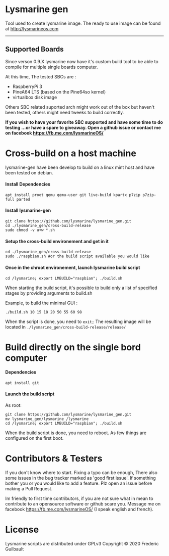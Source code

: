 # Lysmarine gen
Tool used to create lysmarine image.
The ready to use image can be found at <http://lysmarineos.com>

---

## Supported Boards 
Since verson 0.9.X lysmarine now have it's custom build tool to be able to compile for multiple single boards computer.

At this time, The tested SBCs are :
 - RaspberryPi 3 
 - PineA64 LTS (based on the Pine64so kernel)
 - virtualbox disk image

Others SBC related suported arch might work out of the box but haven't been tested, others might need tweeks to build correctly. 

__If you wish to have your favorite SBC supported and have some time to do testing ...or have a spare to giveaway. Open a github issue or contact me on facebook https://fb.me.com/lysmarineOS/__

# Cross-build on a host machine

lysmarine-gen have been develop to build on a linux mint host and have been tested on debian.

#### Install Dependencies
``` 
apt install proot qemu qemu-user git live-build kpartx p7zip p7zip-full parted
```

#### Install lysmarine-gen 
```
git clone https://github.com/lysmarine/lysmarine_gen.git
cd ./lysmarine_gen/cross-build-release
sudo chmod -v u+w *.sh
```

#### Setup the cross-build environement and get in it 
```
cd ./lysmarine_gen/cross-build-release
sudo ./raspbian.sh #or the build script available you would like
```

#### Once in the chroot environement, launch lysmarine build script
```
cd /lysmarine; export LMBUILD="raspbian"; ./build.sh
```

When starting the build script, it's possible to build only a list of specified stages by  providing arguments to build.sh
  
Example, to build the minimal GUI :
``` 
./build.sh 10 15 18 20 50 55 60 98
```
When the script is done, you need to `exit;` The resulting image will be located in `./lysmarine_gen/cross-build-release/release/`

# Build directly on the single bord computer

#### Dependencies
``` 
apt install git
```
#### Launch the build script
As root:
```
git clone https://github.com/lysmarine/lysmarine_gen.git
mv lysmarine_gen/lysmarine /lysmarine
cd /lysmarine; export LMBUILD="raspbian"; ./build.sh
```
When the build script is done, you need to reboot. As few things are configured on the first boot. 


# Contributors & Testers

If you don't know where to start. Fixing a typo can be enough, There also some issues in the bug tracker marked as 'good first issue'. If something bother you or you would like to add a feature. Plz open an issue before making a Pull Request.

Im friendly to first time contributors, if you are not sure what in mean to contribute to an opensource software or github scare you. Message me on facebook <https://fb.me.com/lysmarineOS/> (I speak english and french). 


# License

Lysmarine scripts are distributed under GPLv3 
Copyright © 2020 Frederic Guilbault
